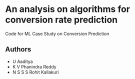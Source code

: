 # An analysis on algorithms for conversion rate prediction
Code for ML Case Study on Conversion Prediction

## Authors
- U Aaditya
- K V Phanindra Reddy
- N S S S Rohit Kallakuri
